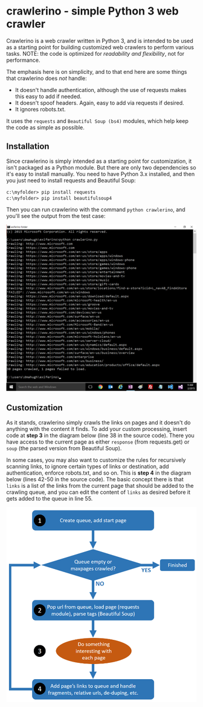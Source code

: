 # crawlerino - simple Python 3 web crawler
Crawlerino is a web crawler written in Python 3, and is intended to be used as a starting point for building customized web crawlers to perform various tasks. NOTE: the code is optimized for *readability and flexibility*, not for performance.

The emphasis here is on simplicity, and to that end here are some things that crawlerino does _not_ handle:

* It doesn't handle authentication, although the use of requests makes this easy to add if needed.
* It doesn't spoof headers. Again, easy to add via requests if desired.
* It ignores robots.txt.

It uses the ```requests``` and ```Beautiful Soup (bs4)``` modules, which help keep the code as simple as possible.

## Installation
Since crawlerino is simply intended as a starting point for customization, it isn't packaged as a Python module. But there are only two dependencies so it's easy to install manually. You need to have Python 3.x installed, and then you just need to install requests and Beautiful Soup:

```
c:\myfolder> pip install requests
c:\myfolder> pip install beautifulsoup4
```
Then you can run crawlerino with the command ```python crawlerino```, and you'll see the output from the test case:

![screenshot](images/testrun.png)

## Customization
As it stands, crawlerino simply crawls the links on pages and it doesn't do anything with the content it finds. To add your custom processing, insert code at **step 3** in the diagram below (line 38 in the source code). There you have access to the current page as either ```response``` (from requests.get) or ```soup``` (the parsed version from Beautiful Soup).

In some cases, you may also want to customize the rules for recursively scanning links, to ignore certain types of links or destination, add authentication, enforce robots.txt, and so on. This is **step 4** in the diagram below (lines 42-50 in the source code). The basic concept there is that ```links``` is a list of the links from the current page that should be added to the crawling queue, and you can edit the content of ```links``` as desired before it gets added to the queue in line 55.

![flowchart](images/flowchart.png)
